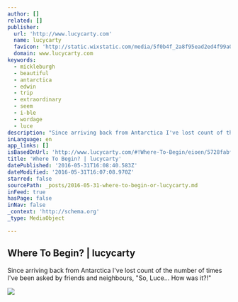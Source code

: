 ```yaml
---
author: []
related: []
publisher:
  url: 'http://www.lucycarty.com'
  name: lucycarty
  favicon: 'http://static.wixstatic.com/media/5f0b4f_2a8f95ead2ed4f99a03260049eb160ee.jpg/v1/fill/w_16%2Ch_16%2Clg_1/5f0b4f_2a8f95ead2ed4f99a03260049eb160ee.jpg'
  domain: www.lucycarty.com
keywords:
  - mickleburgh
  - beautiful
  - antarctica
  - edwin
  - trip
  - extraordinary
  - seem
  - i-ble
  - wordage
  - luce
description: "Since arriving back from Antarctica I've lost count of the number of times I've been asked by friends and neighbours, \"So, Luce... How was it?!\""
inLanguage: en
app_links: []
isBasedOnUrl: 'http://www.lucycarty.com/#!Where-To-Begin/eioen/5728fabf0cf26d4f7c1c475b'
title: 'Where To Begin? | lucycarty'
datePublished: '2016-05-31T16:08:40.583Z'
dateModified: '2016-05-31T16:07:08.970Z'
starred: false
sourcePath: _posts/2016-05-31-where-to-begin-or-lucycarty.md
inFeed: true
hasPage: false
inNav: false
_context: 'http://schema.org'
_type: MediaObject

---
```

<article style=""><h1>Where To Begin? | lucycarty</h1><p>Since arriving back from Antarctica I've lost count of the number of times I've been asked by friends and neighbours, "So, Luce... How was it?!"</p><img src="http://static.wixstatic.com/media/5f0b4f_614866ef923644a7ad4d1ee2264c1cfc.jpg" /></article>